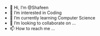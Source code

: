 - 👋 Hi, I’m @Shafeen
- 👀 I’m interested in Coding
- 🌱 I’m currently learning Computer Science
- 💞️ I’m looking to collaborate on ...
- 📫 How to reach me ...

<!---
Shafeensfn/Shafeensfn is a ✨ special ✨ repository because its `README.md` (this file) appears on your GitHub profile.
You can click the Preview link to take a look at your changes.
--->
